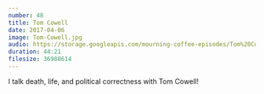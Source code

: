```yaml
---
number: 48
title: Tom Cowell
date: 2017-04-06
image: Tom-Cowell.jpg
audio: https://storage.googleapis.com/mourning-coffee-episodes/Tom%20Cowell%20Release.mp3
duration: 44:21
filesize: 36988614
---
```


I talk death, life, and political correctness with Tom Cowell!
